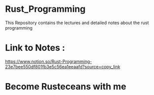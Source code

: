 # Rust_Programming
This Repository contains the lectures and detailed notes about the rust programming
# Link to Notes : 
https://www.notion.so/Rust-Programming-23e7bee550df801fb3e5c56ea1eeaafd?source=copy_link
# Become Rusteceans with me
